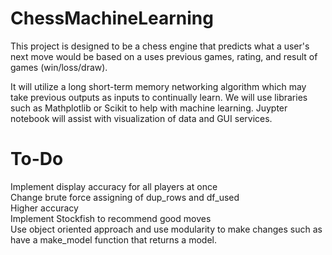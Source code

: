 # ChessMachineLearning
This project is designed to be a chess engine that predicts what a user's next move would be based on a uses previous games, rating, and result of games (win/loss/draw).

It will utilize a long short-term memory networking algorithm which may take previous outputs as inputs to continually learn. We will use libraries such as Mathplotlib or Scikit to help with machine learning. Juypter notebook will assist with visualization of data and GUI services.

# To-Do
Implement display accuracy for all players at once  
Change brute force assigning of dup_rows and df_used  
Higher accuracy  
Implement Stockfish to recommend good moves   
Use object oriented approach and use modularity to make changes such as have a make_model function that returns a model.
